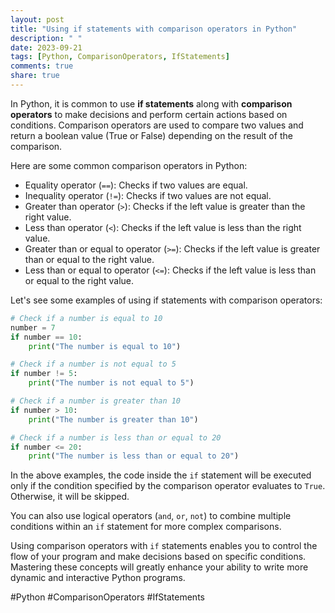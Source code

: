 ```yaml
---
layout: post
title: "Using if statements with comparison operators in Python"
description: " "
date: 2023-09-21
tags: [Python, ComparisonOperators, IfStatements]
comments: true
share: true
---
```


In Python, it is common to use **if statements** along with **comparison operators** to make decisions and perform certain actions based on conditions. Comparison operators are used to compare two values and return a boolean value (True or False) depending on the result of the comparison.

Here are some common comparison operators in Python:

- Equality operator (`==`): Checks if two values are equal.
- Inequality operator (`!=`): Checks if two values are not equal.
- Greater than operator (`>`): Checks if the left value is greater than the right value.
- Less than operator (`<`): Checks if the left value is less than the right value.
- Greater than or equal to operator (`>=`): Checks if the left value is greater than or equal to the right value.
- Less than or equal to operator (`<=`): Checks if the left value is less than or equal to the right value.

Let's see some examples of using if statements with comparison operators:

```python
# Check if a number is equal to 10
number = 7
if number == 10:
    print("The number is equal to 10")

# Check if a number is not equal to 5
if number != 5:
    print("The number is not equal to 5")

# Check if a number is greater than 10
if number > 10:
    print("The number is greater than 10")

# Check if a number is less than or equal to 20
if number <= 20:
    print("The number is less than or equal to 20")
```

In the above examples, the code inside the `if` statement will be executed only if the condition specified by the comparison operator evaluates to `True`. Otherwise, it will be skipped.

You can also use logical operators (`and`, `or`, `not`) to combine multiple conditions within an `if` statement for more complex comparisons.

Using comparison operators with `if` statements enables you to control the flow of your program and make decisions based on specific conditions. Mastering these concepts will greatly enhance your ability to write more dynamic and interactive Python programs.

#Python #ComparisonOperators #IfStatements